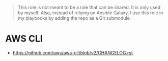 > This role is not meant to be a role that can be shared. It is only used by myself.
> Also, instead of relying on Ansible Galaxy, I use this role in my playbooks
> by adding the repo as a Git submodule.

# AWS CLI

- <https://github.com/aws/aws-cli/blob/v2/CHANGELOG.rst>

